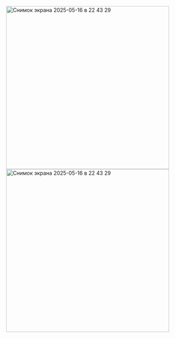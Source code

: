 <img width="439" alt="Снимок экрана 2025-05-16 в 22 43 29" src="https://github.com/user-attachments/assets/97ea892e-9ffd-44b0-9324-69126057bf29" />

<img width="439" alt="Снимок экрана 2025-05-16 в 22 43 29" src="https://github.com/user-attachments/assets/a07d53e8-c320-4598-9d9f-51b1d57bdd59" />

